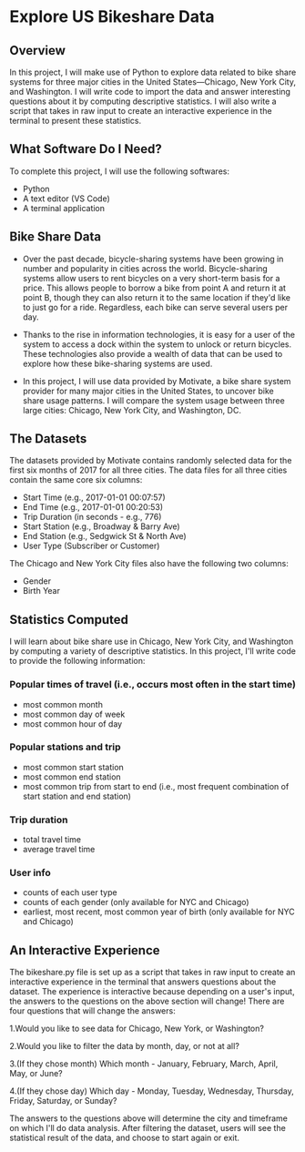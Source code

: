 # Explore US Bikeshare Data
## Overview
In this project, I will make use of Python to explore data related to bike share systems for three major cities in the United States—Chicago, New York City, and Washington. I will write code to import the data and answer interesting questions about it by computing descriptive statistics. I will also write a script that takes in raw input to create an interactive experience in the terminal to present these statistics.

## What Software Do I Need?
To complete this project, I will use the following softwares:
- Python 
- A text editor (VS Code)
- A terminal application

## Bike Share Data
- Over the past decade, bicycle-sharing systems have been growing in number and popularity in cities across the world. Bicycle-sharing systems allow users to rent bicycles on a very short-term basis for a price. This allows people to borrow a bike from point A and return it at point B, though they can also return it to the same location if they'd like to just go for a ride. Regardless, each bike can serve several users per day.

- Thanks to the rise in information technologies, it is easy for a user of the system to access a dock within the system to unlock or return bicycles. These technologies also provide a wealth of data that can be used to explore how these bike-sharing systems are used.

- In this project, I will use data provided by Motivate, a bike share system provider for many major cities in the United States, to uncover bike share usage patterns. I will compare the system usage between three large cities: Chicago, New York City, and Washington, DC.


## The Datasets
The datasets provided by Motivate contains randomly selected data for the first six months of 2017 for all three cities. The data files for all three cities contain the same core six columns:
- Start Time (e.g., 2017-01-01 00:07:57)
- End Time (e.g., 2017-01-01 00:20:53)
- Trip Duration (in seconds - e.g., 776)
- Start Station (e.g., Broadway & Barry Ave)
- End Station (e.g., Sedgwick St & North Ave)
- User Type (Subscriber or Customer)

The Chicago and New York City files also have the following two columns:
- Gender
- Birth Year

## Statistics Computed
I will learn about bike share use in Chicago, New York City, and Washington by computing a variety of descriptive statistics. In this project, I'll write code to provide the following information:

### Popular times of travel (i.e., occurs most often in the start time)
- most common month
- most common day of week
- most common hour of day
### Popular stations and trip
- most common start station
- most common end station
- most common trip from start to end (i.e., most frequent combination of start station and end station)
### Trip duration
- total travel time
- average travel time
### User info
- counts of each user type
- counts of each gender (only available for NYC and Chicago)
- earliest, most recent, most common year of birth (only available for NYC and Chicago)


## An Interactive Experience
The bikeshare.py file is set up as a script that takes in raw input to create an interactive experience in the terminal that answers questions about the dataset. The experience is interactive because depending on a user's input, the answers to the questions on the above section will change! There are four questions that will change the answers:

1.Would you like to see data for Chicago, New York, or Washington?

2.Would you like to filter the data by month, day, or not at all?

3.(If they chose month) Which month - January, February, March, April, May, or June?

4.(If they chose day) Which day - Monday, Tuesday, Wednesday, Thursday, Friday, Saturday, or Sunday?

The answers to the questions above will determine the city and timeframe on which I'll do data analysis. After filtering the dataset, users will see the statistical result of the data, and choose to start again or exit.